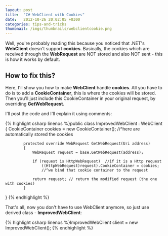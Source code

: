 ```yaml
---
layout: post
title:  "C# WebClient with Cookies"
date:   2012-10-26 20:02:05 +0300
categories: tips-and-tricks
thumbnail: /imgs/thumbnails/webclientcookie.png
---
```


Well, you're probably reading this because you noticed that .NET's **WebClient** doesn't support **cookies**. Basically, the cookies which are received through the **WebRequest** are NOT stored and also NOT sent - this is how it works by default.

## How to fix this?

Here, I'll show you how to make **WebClient** handle **cookies**. All you have to do is to add a **CookieContainer**, this is where the cookies will be stored. Then you'll just include this CookieContainer in your original request, by overriding **GetWebRequest**.

I'll post the code and I'll explain it using comments:

{% highlight csharp linenos %}public class ImprovedWebClient : WebClient
{
            CookieContainer cookies = new CookieContainer();
            //^here are automatically stored the cookies

            protected override WebRequest GetWebRequest(Uri address)
            {
                WebRequest request = base.GetWebRequest(address); 

                if (request is HttpWebRequest)  //if it is a Http request
                    ((HttpWebRequest)request).CookieContainer = cookies;  
                    //^we bind that cookie container to the request

                return request; // return the modified request (the one with cookies)
            }
}
{% endhighlight %}

That's all, now you don't have to use WebClient anymore, so just use derived class - **ImprovedWebClient**:

{% highlight csharp linenos %}ImprovedWebClient client = new ImprovedWebClient();
{% endhighlight %}
